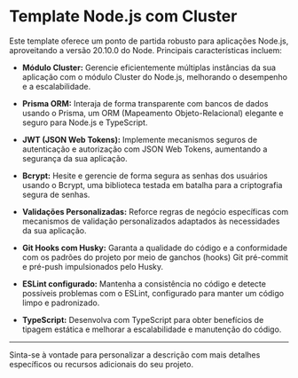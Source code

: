 # Template Node.js com Cluster

Este template oferece um ponto de partida robusto para aplicações Node.js, aproveitando a versão 20.10.0 do Node. Principais características incluem:

- **Módulo Cluster:** Gerencie eficientemente múltiplas instâncias da sua aplicação com o módulo Cluster do Node.js, melhorando o desempenho e a escalabilidade.

- **Prisma ORM:** Interaja de forma transparente com bancos de dados usando o Prisma, um ORM (Mapeamento Objeto-Relacional) elegante e seguro para Node.js e TypeScript.

- **JWT (JSON Web Tokens):** Implemente mecanismos seguros de autenticação e autorização com JSON Web Tokens, aumentando a segurança da sua aplicação.

- **Bcrypt:** Hesite e gerencie de forma segura as senhas dos usuários usando o Bcrypt, uma biblioteca testada em batalha para a criptografia segura de senhas.

- **Validações Personalizadas:** Reforce regras de negócio específicas com mecanismos de validação personalizados adaptados às necessidades da sua aplicação.

- **Git Hooks com Husky:** Garanta a qualidade do código e a conformidade com os padrões do projeto por meio de ganchos (hooks) Git pré-commit e pré-push impulsionados pelo Husky.

- **ESLint configurado:** Mantenha a consistência no código e detecte possíveis problemas com o ESLint, configurado para manter um código limpo e padronizado.

- **TypeScript:** Desenvolva com TypeScript para obter benefícios de tipagem estática e melhorar a escalabilidade e manutenção do código.

---

Sinta-se à vontade para personalizar a descrição com mais detalhes específicos ou recursos adicionais do seu projeto.
